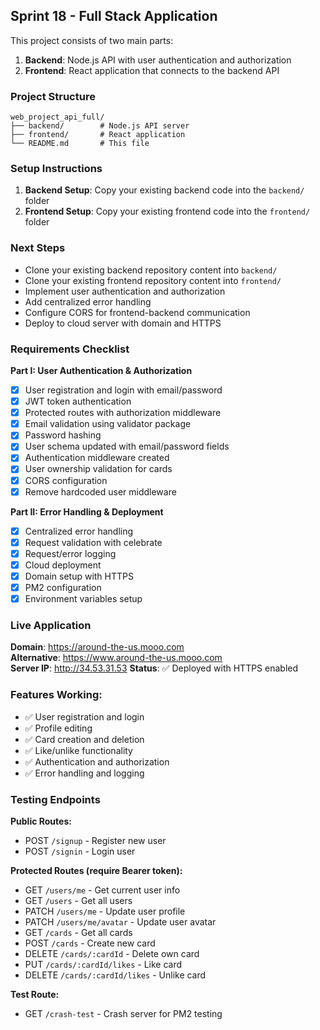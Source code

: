 ## Sprint 18 - Full Stack Application

This project consists of two main parts:

1. **Backend**: Node.js API with user authentication and authorization
2. **Frontend**: React application that connects to the backend API

### Project Structure

```
web_project_api_full/
├── backend/        # Node.js API server
├── frontend/       # React application
└── README.md       # This file
```

### Setup Instructions

1. **Backend Setup**: Copy your existing backend code into the `backend/` folder
2. **Frontend Setup**: Copy your existing frontend code into the `frontend/` folder

### Next Steps

- Clone your existing backend repository content into `backend/`
- Clone your existing frontend repository content into `frontend/`
- Implement user authentication and authorization
- Add centralized error handling
- Configure CORS for frontend-backend communication
- Deploy to cloud server with domain and HTTPS

### Requirements Checklist

**Part I: User Authentication & Authorization**

- [x] User registration and login with email/password
- [x] JWT token authentication
- [x] Protected routes with authorization middleware
- [x] Email validation using validator package
- [x] Password hashing
- [x] User schema updated with email/password fields
- [x] Authentication middleware created
- [x] User ownership validation for cards
- [x] CORS configuration
- [x] Remove hardcoded user middleware

**Part II: Error Handling & Deployment**

- [x] Centralized error handling
- [x] Request validation with celebrate
- [x] Request/error logging
- [x] Cloud deployment
- [x] Domain setup with HTTPS
- [x] PM2 configuration
- [x] Environment variables setup

### Live Application

**Domain**: https://around-the-us.mooo.com  
**Alternative**: https://www.around-the-us.mooo.com  
**Server IP**: http://34.53.31.53
**Status**: ✅ Deployed with HTTPS enabled

### Features Working:

- ✅ User registration and login
- ✅ Profile editing
- ✅ Card creation and deletion
- ✅ Like/unlike functionality
- ✅ Authentication and authorization
- ✅ Error handling and logging

### Testing Endpoints

**Public Routes:**

- POST `/signup` - Register new user
- POST `/signin` - Login user

**Protected Routes (require Bearer token):**

- GET `/users/me` - Get current user info
- GET `/users` - Get all users
- PATCH `/users/me` - Update user profile
- PATCH `/users/me/avatar` - Update user avatar
- GET `/cards` - Get all cards
- POST `/cards` - Create new card
- DELETE `/cards/:cardId` - Delete own card
- PUT `/cards/:cardId/likes` - Like card
- DELETE `/cards/:cardId/likes` - Unlike card

**Test Route:**

- GET `/crash-test` - Crash server for PM2 testing
